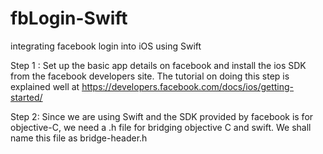# fbLogin-Swift
integrating facebook login into iOS using Swift

Step 1 :
Set up the basic app details on facebook and install the ios SDK from the facebook developers site. The tutorial on doing this step is explained well at https://developers.facebook.com/docs/ios/getting-started/

Step 2: 
Since we are using Swift and the SDK provided by facebook is for objective-C, we need a .h file for bridging objective C and swift.
We shall name this file as bridge-header.h

